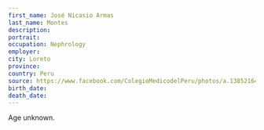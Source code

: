```yaml
---
first_name: José Nicasio Armas
last_name: Montes
description: 
portrait: 
occupation: Nephrology
employer: 
city: Loreto
province: 
country: Peru
source: https://www.facebook.com/ColegioMedicodelPeru/photos/a.138521642907219/3123897531036267/?type=1&amp;theater
birth_date: 
death_date: 
---
```


Age unknown.